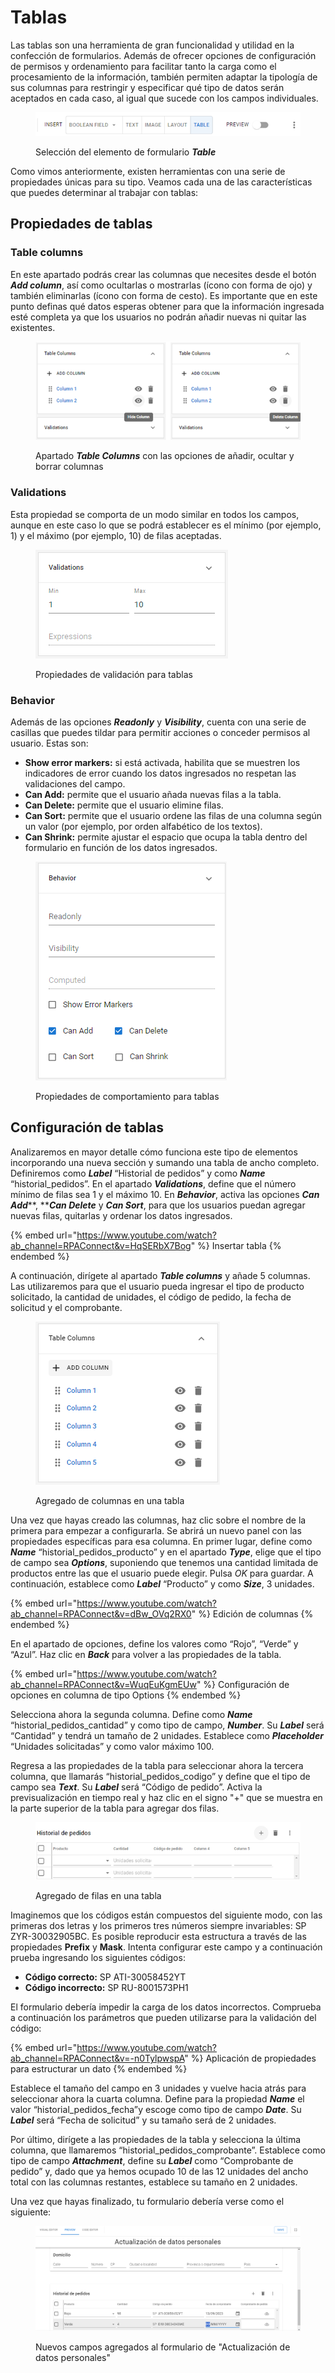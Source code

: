 # Tablas

Las tablas son una herramienta de gran funcionalidad y utilidad en la confección de formularios. Además de ofrecer opciones de configuración de permisos y ordenamiento para facilitar tanto la carga como el procesamiento de la información, también permiten adaptar la tipología de sus columnas para restringir y especificar qué tipo de datos serán aceptados en cada caso, al igual que sucede con los campos individuales.

<figure><img src="../../.gitbook/assets/RPA_2_27.png" alt=""><figcaption><p>Selección del elemento de formulario <em><strong>Table</strong></em></p></figcaption></figure>

Como vimos anteriormente, existen herramientas con una serie de propiedades únicas para su tipo. Veamos cada una de las características que puedes determinar al trabajar con tablas:

## Propiedades de tablas

### Table columns

En este apartado podrás crear las columnas que necesites desde el botón _**Add column**_, así como ocultarlas o mostrarlas (ícono con forma de ojo) y también eliminarlas (ícono con forma de cesto). Es importante que en este punto definas qué datos esperas obtener para que la información ingresada esté completa ya que los usuarios no podrán añadir nuevas ni quitar las existentes.

<figure><img src="../../.gitbook/assets/RPA_2_28.png" alt=""><figcaption><p>Apartado <em><strong>Table Columns</strong></em> con las opciones de añadir, ocultar y borrar columnas</p></figcaption></figure>

### Validations

Esta propiedad se comporta de un modo similar en todos los campos, aunque en este caso lo que se podrá establecer es el mínimo (por ejemplo, 1) y el máximo (por ejemplo, 10) de filas aceptadas.

<figure><img src="../../.gitbook/assets/RPA_2_29.png" alt=""><figcaption><p>Propiedades de validación para tablas</p></figcaption></figure>

### Behavior

Además de las opciones _**Readonly**_ y _**Visibility**_, cuenta con una serie de casillas que puedes tildar para permitir acciones o conceder permisos al usuario. Estas son:

* **Show error markers:** si está activada, habilita que se muestren los indicadores de error cuando los datos ingresados no respetan las validaciones del campo.
* **Can Add:** permite que el usuario añada nuevas filas a la tabla.
* **Can Delete:** permite que el usuario elimine filas.
* **Can Sort:** permite que el usuario ordene las filas de una columna según un valor (por ejemplo, por orden alfabético de los textos).
* **Can Shrink:** permite ajustar el espacio que ocupa la tabla dentro del formulario en función de los datos ingresados.

<figure><img src="../../.gitbook/assets/RPA_2_30.png" alt=""><figcaption><p>Propiedades de comportamiento para tablas</p></figcaption></figure>

## Configuración de tablas

Analizaremos en mayor detalle cómo funciona este tipo de elementos incorporando una nueva sección y sumando una tabla de ancho completo. Definiremos como _**Label**_ “Historial de pedidos” y como _**Name**_ “historial\_pedidos”. En el apartado _**Validations**_, define que el número mínimo de filas sea 1 y el máximo 10. En _**Behavior**_, activa las opciones _**Can Add**_**, **_**Can Delete**_ y _**Can Sort**_, para que los usuarios puedan agregar nuevas filas, quitarlas y ordenar los datos ingresados.

{% embed url="https://www.youtube.com/watch?ab_channel=RPAConnect&v=HqSERbX7Bog" %}
Insertar tabla
{% endembed %}

A continuación, dirígete al apartado _**Table columns**_ y añade 5 columnas. Las utilizaremos para que el usuario pueda ingresar el tipo de producto solicitado, la cantidad de unidades, el código de pedido, la fecha de solicitud y el comprobante.

<figure><img src="../../.gitbook/assets/RPA_2_31.png" alt=""><figcaption><p>Agregado de columnas en una tabla</p></figcaption></figure>

Una vez que hayas creado las columnas, haz clic sobre el nombre de la primera para empezar a configurarla. Se abrirá un nuevo panel con las propiedades específicas para esa columna. En primer lugar, define como _**Name**_ “historial\_pedidos\_producto” y en el apartado _**Type**_, elige que el tipo de campo sea _**Options**_, suponiendo que tenemos una cantidad limitada de productos entre las que el usuario puede elegir. Pulsa _OK_ para guardar.  A continuación, establece como _**Label**_ “Producto” y como _**Size**_, 3 unidades.

{% embed url="https://www.youtube.com/watch?ab_channel=RPAConnect&v=dBw_OVq2RX0" %}
Edición de columnas
{% endembed %}

En el apartado de opciones, define los valores como “Rojo”, “Verde” y “Azul”. Haz clic en _**Back**_ para volver a las propiedades de la tabla.

{% embed url="https://www.youtube.com/watch?ab_channel=RPAConnect&v=WuqEuKgmEUw" %}
Configuración de opciones en columna de tipo Options
{% endembed %}

Selecciona ahora la segunda columna. Define como _**Name**_ “historial\_pedidos\_cantidad” y como tipo de campo, _**Number**_. Su _**Label**_ será “Cantidad” y tendrá un tamaño de 2 unidades. Establece como _**Placeholder**_ “Unidades solicitadas” y como valor máximo 100.

Regresa a las propiedades de la tabla para seleccionar ahora la tercera columna, que llamarás “historial\_pedidos\_codigo” y define que el tipo de campo sea _**Text**_. Su _**Label**_ será “Código de pedido”. Activa la previsualización en tiempo real y haz clic en el signo "+" que se muestra en la parte superior de la tabla para agregar dos filas.

<figure><img src="../../.gitbook/assets/RPA_2_32.png" alt=""><figcaption><p>Agregado de filas en una tabla</p></figcaption></figure>

Imaginemos que los códigos están compuestos del siguiente modo, con las primeras dos letras y los primeros tres números siempre invariables: SP ZYR-30032905BC. Es posible reproducir esta estructura a través de las propiedades **Prefix** y **Mask**. Intenta configurar este campo y a continuación prueba ingresando los siguientes códigos:

* **Código correcto:** SP ATI-30058452YT
* **Código incorrecto:** SP RU-8001573PH1

El formulario debería impedir la carga de los datos incorrectos. Comprueba a continuación los parámetros que pueden utilizarse para la validación del código:

{% embed url="https://www.youtube.com/watch?ab_channel=RPAConnect&v=-n0TylpwspA" %}
Aplicación de propiedades para estructurar un dato
{% endembed %}

Establece el tamaño del campo en 3 unidades y vuelve hacia atrás para seleccionar ahora la cuarta columna. Define para la propiedad _**Name**_ el valor “historial\_pedidos\_fecha”y escoge como tipo de campo _**Date**_. Su _**Label**_ será “Fecha de solicitud” y su tamaño será de 2 unidades.

Por último, dirígete a las propiedades de la tabla y selecciona la última columna, que llamaremos “historial\_pedidos\_comprobante”. Establece como tipo de campo _**Attachment**_, define su _**Label**_ como “Comprobante de pedido” y, dado que ya hemos ocupado 10 de las 12 unidades del ancho total con las columnas restantes, establece su tamaño en 2 unidades.

Una vez que hayas finalizado, tu formulario debería verse como el siguiente:

<figure><img src="../../.gitbook/assets/RPA_2_33.png" alt=""><figcaption><p>Nuevos campos agregados al formulario de "Actualización de datos personales"</p></figcaption></figure>
